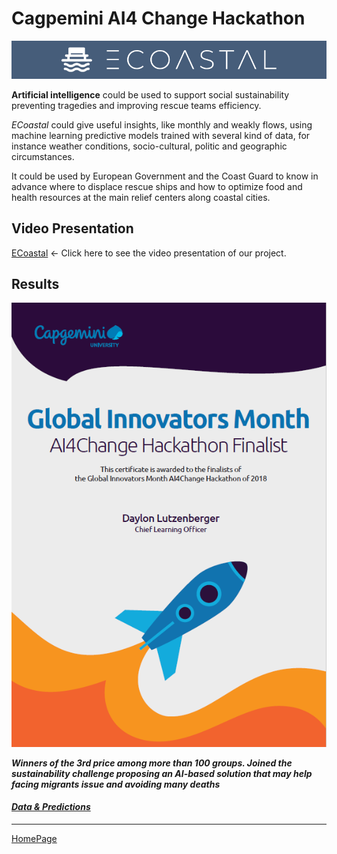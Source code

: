 # Cagpemini AI4 Change Hackathon

![ecoastal](data%26predictions/ECOASTAL.PNG)

**Artificial intelligence** could be used to support social sustainability preventing tragedies and improving rescue teams efficiency.

_ECoastal_ could give useful insights, like monthly and weakly flows, using machine learning predictive models trained with several kind of data, for instance weather conditions, socio-cultural, politic and geographic circumstances.

It could be used by European Government and the Coast Guard to know in advance where to displace rescue ships and how to optimize food and health resources at the main relief centers along coastal cities.

## Video Presentation
[ECoastal](https://youtu.be/ZTP89K_19sY) <- Click here to see the video presentation of our project.

## Results
![certificate](AI4Change_Hackathon_Certificate.PNG)

_**Winners of the 3rd price among more than 100 groups. Joined the sustainability challenge proposing an AI-based solution that may help facing migrants issue and avoiding many deaths**_

#### _[Data & Predictions](data%26predictions)_

---

[HomePage](../README.md)
